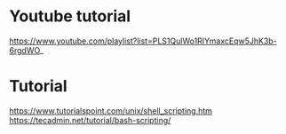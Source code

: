 # Youtube tutorial
https://www.youtube.com/playlist?list=PLS1QulWo1RIYmaxcEqw5JhK3b-6rgdWO_

# Tutorial
https://www.tutorialspoint.com/unix/shell_scripting.htm
https://tecadmin.net/tutorial/bash-scripting/